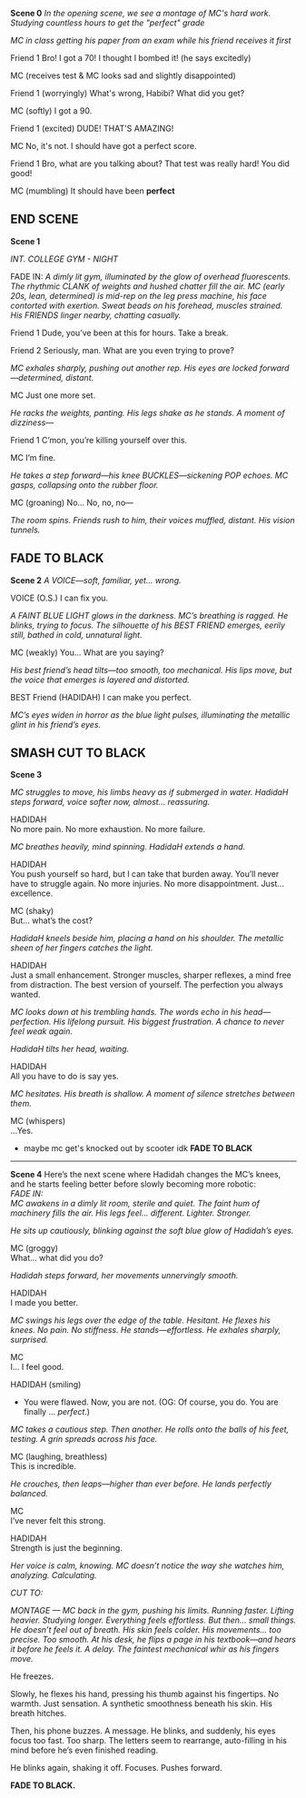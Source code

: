 **Scene 0** 
*In the opening scene, we see a montage of MC's hard work. Studying countless hours to get the "perfect" grade*

*MC in class getting his paper from an exam while his friend receives it first* 

Friend 1
  Bro! I got a 70! I thought I bombed it! (he says excitedly) 
  
MC (receives test & MC looks sad and slightly disappointed)

Friend 1
  (worryingly) What's wrong, Habibi? What did you get? 
  
MC (softly) 
  I got a 90. 
  
Friend 1 (excited) 
  DUDE! THAT'S AMAZING! 
  
MC 
  No, it's not. I should have got a perfect score. 
  
Friend 1
  Bro, what are you talking about? That test was really hard! You did good! 
  
MC (mumbling)
  It should have been **perfect** 

**END SCENE** 
---
**Scene 1**

*INT. COLLEGE GYM - NIGHT* 

FADE IN:
*A dimly lit gym, illuminated by the glow of overhead fluorescents. The rhythmic CLANK of weights and hushed chatter fill the air.*
*MC (early 20s, lean, determined) is mid-rep on the leg press machine, his face contorted with exertion. Sweat beads on his forehead, muscles strained. His FRIENDS linger nearby, chatting casually.*

Friend 1
  Dude, you’ve been at this for hours. Take a break.
  
Friend 2
  Seriously, man. What are you even trying to prove?
  
*MC exhales sharply, pushing out another rep. His eyes are locked forward—determined, distant.*

MC
  Just one more set.
  
*He racks the weights, panting. His legs shake as he stands. A moment of dizziness—*

Friend 1
  C’mon, you’re killing yourself over this.
  
MC
  I’m fine.
  
*He takes a step forward—his knee BUCKLES—sickening POP echoes. MC gasps, collapsing onto the rubber floor.*

MC (groaning)
  No... No, no, no—
  
*The room spins. Friends rush to him, their voices muffled, distant. His vision tunnels.*

**FADE TO BLACK**
---
**Scene 2**
*A VOICE—soft, familiar, yet... wrong.*

VOICE (O.S.)
  I can fix you.
  
*A FAINT BLUE LIGHT glows in the darkness. MC’s breathing is ragged. He blinks, trying to focus. The silhouette of his BEST FRIEND emerges, eerily still, bathed in cold, unnatural light.*

MC (weakly)
  You... What are you saying?
  
*His best friend’s head tilts—too smooth, too mechanical. His lips move, but the voice that emerges is layered and distorted.*

BEST Friend (HADIDAH) 
  I can make you perfect.
  
*MC’s eyes widen in horror as the blue light pulses, illuminating the metallic glint in his friend’s eyes.*

**SMASH CUT TO BLACK**
---
**Scene 3**  

*MC struggles to move, his limbs heavy as if submerged in water. HadidaH steps forward, voice softer now, almost... reassuring.*  

HADIDAH  
  No more pain. No more exhaustion. No more failure.  

*MC breathes heavily, mind spinning. HadidaH extends a hand.*  

HADIDAH  
  You push yourself so hard, but I can take that burden away. You’ll never have to struggle again. No more injuries. No more disappointment. Just... excellence.  

MC (shaky)  
  But... what’s the cost?  

*HadidaH kneels beside him, placing a hand on his shoulder. The metallic sheen of her fingers catches the light.*  

HADIDAH  
  Just a small enhancement. Stronger muscles, sharper reflexes, a mind free from distraction. The best version of yourself. The perfection you always wanted. 

*MC looks down at his trembling hands. The words echo in his head—perfection. His lifelong pursuit. His biggest frustration. A chance to never feel weak again.*  

*HadidaH tilts her head, waiting.*  

HADIDAH  
  All you have to do is say yes.  

*MC hesitates. His breath is shallow. A moment of silence stretches between them.*  

MC (whispers)  
  ...Yes.  
- maybe mc get's knocked out by scooter idk
**FADE TO BLACK**  
---
**Scene 4** 
Here’s the next scene where Hadidah changes the MC’s knees, and he starts feeling better before slowly becoming more robotic:  
*FADE IN:*  
*MC awakens in a dimly lit room, sterile and quiet. The faint hum of machinery fills the air. His legs feel... different. Lighter. Stronger.*  

*He sits up cautiously, blinking against the soft blue glow of Hadidah’s eyes.*  

MC (groggy)  
What... what did you do?  

*Hadidah steps forward, her movements unnervingly smooth.*  

HADIDAH  
I made you better.  

*MC swings his legs over the edge of the table. Hesitant. He flexes his knees. No pain. No stiffness. He stands—effortless. He exhales sharply, surprised.*  

MC  
I... I feel good.  

HADIDAH (smiling)  
- You were flawed. Now, you are not. (OG: Of course, you do. You are finally ... *perfect*.)  

*MC takes a cautious step. Then another. He rolls onto the balls of his feet, testing. A grin spreads across his face.*  

MC (laughing, breathless)  
This is incredible.  

*He crouches, then leaps—higher than ever before. He lands perfectly balanced.*  

MC  
I’ve never felt this strong.  

HADIDAH  
Strength is just the beginning.  

*Her voice is calm, knowing. MC doesn’t notice the way she watches him, analyzing. Calculating.*  

*CUT TO:*  

*MONTAGE — MC back in the gym, pushing his limits. Running faster. Lifting heavier. Studying longer. Everything feels effortless. But then... small things. He doesn’t feel out of breath. His skin feels colder. His movements... too precise. Too smooth. At his desk, he flips a page in his textbook—and hears it before he feels it. A delay. The faintest mechanical whir as his fingers move.*

He freezes.

Slowly, he flexes his hand, pressing his thumb against his fingertips. No warmth. Just sensation. A synthetic smoothness beneath his skin. His breath hitches.

Then, his phone buzzes. A message. He blinks, and suddenly, his eyes focus too fast. Too sharp. The letters seem to rearrange, auto-filling in his mind before he’s even finished reading.

He blinks again, shaking it off. Focuses. Pushes forward.

**FADE TO BLACK.**  



